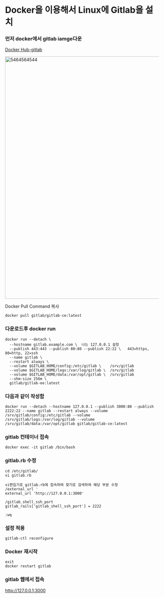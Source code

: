 # Docker을 이용해서 Linux에 Gitlab을 설치


### 먼저 docker에서 gitlab iamge다운
[Docker Hub-gitlab](https://hub.docker.com/r/gitlab/gitlab-ce)

<img width="793" alt="5464564544" src="https://user-images.githubusercontent.com/58055835/155876271-667de95a-ff58-4fde-a32f-9c44a8aa0916.png">

Docker Pull Command 복사
```
docker pull gitlab/gitlab-ce:latest
```

### 다운로드후 docker run
```
docker run --detach \
  --hostname gitlab.example.com \  나는 127.0.0.1 설정
  --publish 443:443 --publish 80:80 --publish 22:22 \   443=https, 80=http, 22=ssh
  --name gitlab \
  --restart always \
  --volume $GITLAB_HOME/config:/etc/gitlab \    /srv/gitlab
  --volume $GITLAB_HOME/logs:/var/log/gitlab \  /srv/gitlab
  --volume $GITLAB_HOME/data:/var/opt/gitlab \  /srv/gitlab
  --shm-size 256m \
  gitlab/gitlab-ee:latest
```


### 다음과 같이 작성함
```
docker run --detach --hostname 127.0.0.1 --publish 3000:80 --publish 2222:22 --name gitlab --restart always --volume /srv/gitlab/config:/etc/gitlab --volume /srv/gitlab/logs:/var/log/gitlab --volume /srv/gitlab/data:/var/opt/gitlab gitlab/gitlab-ce:latest
```

### gitlab 컨테이너 접속
```
docker exec -it gitlab /bin/bash
```

### gitlab.rb 수정
```
cd /etc/gitlab/
vi gitlab.rb

vi편집기로 gitlab.rb에 접속하여 찾기로 검색하여 해당 부분 수정
/external_url '
external_url 'http://127.0.0.1:3000'

/gitlab_shell_ssh_port
gitlab_rails['gitlab_shell_ssh_port'] = 2222

:wq
```

### 설정 적용

```
gitlab-ctl reconfigure
```

### Docker 재시작
```
exit
docker restart gitlab
```

### gitlab 웹에서 접속
http://127.0.0.1:3000

